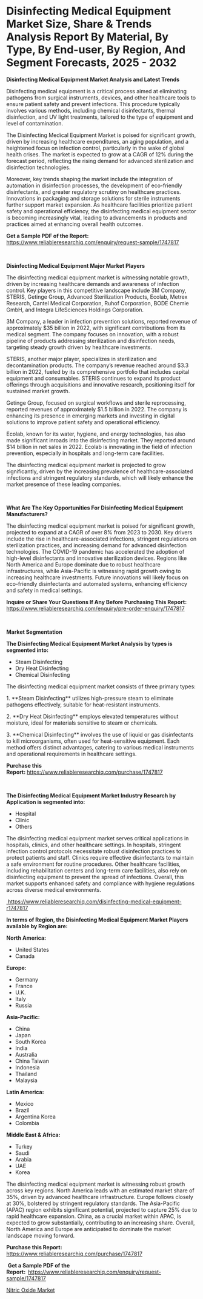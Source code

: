 <p><h1>Disinfecting Medical Equipment Market Size, Share & Trends Analysis Report By Material, By Type, By End-user, By Region, And Segment Forecasts, 2025 - 2032</h1></p><p><strong>Disinfecting Medical Equipment Market Analysis and Latest Trends</strong></p>
<p><p>Disinfecting medical equipment is a critical process aimed at eliminating pathogens from surgical instruments, devices, and other healthcare tools to ensure patient safety and prevent infections. This procedure typically involves various methods, including chemical disinfectants, thermal disinfection, and UV light treatments, tailored to the type of equipment and level of contamination. </p><p>The Disinfecting Medical Equipment Market is poised for significant growth, driven by increasing healthcare expenditures, an aging population, and a heightened focus on infection control, particularly in the wake of global health crises. The market is expected to grow at a CAGR of 12% during the forecast period, reflecting the rising demand for advanced sterilization and disinfection technologies. </p><p>Moreover, key trends shaping the market include the integration of automation in disinfection processes, the development of eco-friendly disinfectants, and greater regulatory scrutiny on healthcare practices. Innovations in packaging and storage solutions for sterile instruments further support market expansion. As healthcare facilities prioritize patient safety and operational efficiency, the disinfecting medical equipment sector is becoming increasingly vital, leading to advancements in products and practices aimed at enhancing overall health outcomes.</p></p>
<p><strong>Get a Sample PDF of the Report:&nbsp;</strong> <a href="https://www.reliableresearchiq.com/enquiry/request-sample/1747817?utm_campaign=2756&utm_medium=2&utm_source=Github&utm_content=ia&utm_term=03032025&utm_id=disinfecting-medical-equipment">https://www.reliableresearchiq.com/enquiry/request-sample/1747817</a></p>
<p>&nbsp;</p>
<p><strong>Disinfecting Medical Equipment Major Market Players</strong></p>
<p><p>The disinfecting medical equipment market is witnessing notable growth, driven by increasing healthcare demands and awareness of infection control. Key players in this competitive landscape include 3M Company, STERIS, Getinge Group, Advanced Sterilization Products, Ecolab, Metrex Research, Cantel Medical Corporation, Ruhof Corporation, BODE Chemie GmbH, and Integra LifeSciences Holdings Corporation.</p><p>3M Company, a leader in infection prevention solutions, reported revenue of approximately $35 billion in 2022, with significant contributions from its medical segment. The company focuses on innovation, with a robust pipeline of products addressing sterilization and disinfection needs, targeting steady growth driven by healthcare investments.</p><p>STERIS, another major player, specializes in sterilization and decontamination products. The company’s revenue reached around $3.3 billion in 2022, fueled by its comprehensive portfolio that includes capital equipment and consumables. STERIS continues to expand its product offerings through acquisitions and innovative research, positioning itself for sustained market growth.</p><p>Getinge Group, focused on surgical workflows and sterile reprocessing, reported revenues of approximately $1.5 billion in 2022. The company is enhancing its presence in emerging markets and investing in digital solutions to improve patient safety and operational efficiency.</p><p>Ecolab, known for its water, hygiene, and energy technologies, has also made significant inroads into the disinfecting market. They reported around $14 billion in net sales in 2022. Ecolab is innovating in the field of infection prevention, especially in hospitals and long-term care facilities.</p><p>The disinfecting medical equipment market is projected to grow significantly, driven by the increasing prevalence of healthcare-associated infections and stringent regulatory standards, which will likely enhance the market presence of these leading companies.</p></p>
<p>&nbsp;</p>
<p><strong>What Are The Key Opportunities For Disinfecting Medical Equipment Manufacturers?</strong></p>
<p><p>The disinfecting medical equipment market is poised for significant growth, projected to expand at a CAGR of over 8% from 2023 to 2030. Key drivers include the rise in healthcare-associated infections, stringent regulations on sterilization practices, and increasing demand for advanced disinfection technologies. The COVID-19 pandemic has accelerated the adoption of high-level disinfectants and innovative sterilization devices. Regions like North America and Europe dominate due to robust healthcare infrastructures, while Asia-Pacific is witnessing rapid growth owing to increasing healthcare investments. Future innovations will likely focus on eco-friendly disinfectants and automated systems, enhancing efficiency and safety in medical settings.</p></p>
<p><strong>Inquire or Share Your Questions If Any Before Purchasing This Report:</strong> <a href="https://www.reliableresearchiq.com/enquiry/pre-order-enquiry/1747817?utm_campaign=2756&utm_medium=2&utm_source=Github&utm_content=ia&utm_term=03032025&utm_id=disinfecting-medical-equipment">https://www.reliableresearchiq.com/enquiry/pre-order-enquiry/1747817</a></p>
<p>&nbsp;</p>
<p><strong>Market Segmentation</strong></p>
<p><strong>The Disinfecting Medical Equipment Market Analysis by types is segmented into:</strong></p>
<p><ul><li>Steam Disinfecting</li><li>Dry Heat Disinfecting</li><li>Chemical Disinfecting</li></ul></p>
<p><p>The disinfecting medical equipment market consists of three primary types: </p><p>1. **Steam Disinfecting** utilizes high-pressure steam to eliminate pathogens effectively, suitable for heat-resistant instruments.</p><p>2. **Dry Heat Disinfecting** employs elevated temperatures without moisture, ideal for materials sensitive to steam or chemicals.</p><p>3. **Chemical Disinfecting** involves the use of liquid or gas disinfectants to kill microorganisms, often used for heat-sensitive equipment. Each method offers distinct advantages, catering to various medical instruments and operational requirements in healthcare settings.</p></p>
<p><strong>Purchase this Report:&nbsp;</strong><a href="https://www.reliableresearchiq.com/purchase/1747817?utm_campaign=2756&utm_medium=2&utm_source=Github&utm_content=ia&utm_term=03032025&utm_id=disinfecting-medical-equipment">https://www.reliableresearchiq.com/purchase/1747817</a></p>
<p>&nbsp;</p>
<p><strong>The Disinfecting Medical Equipment Market Industry Research by Application is segmented into:</strong></p>
<p><ul><li>Hospital</li><li>Clinic</li><li>Others</li></ul></p>
<p><p>The disinfecting medical equipment market serves critical applications in hospitals, clinics, and other healthcare settings. In hospitals, stringent infection control protocols necessitate robust disinfection practices to protect patients and staff. Clinics require effective disinfectants to maintain a safe environment for routine procedures. Other healthcare facilities, including rehabilitation centers and long-term care facilities, also rely on disinfecting equipment to prevent the spread of infections. Overall, this market supports enhanced safety and compliance with hygiene regulations across diverse medical environments.</p></p>
<p><a href="https://www.reliableresearchiq.com/disinfecting-medical-equipment-r1747817?utm_campaign=2756&utm_medium=2&utm_source=Github&utm_content=ia&utm_term=03032025&utm_id=disinfecting-medical-equipment">&nbsp;https://www.reliableresearchiq.com/disinfecting-medical-equipment-r1747817</a></p>
<p><strong>In terms of Region, the Disinfecting Medical Equipment Market Players available by Region are:</strong></p>
<p>
    <p> <strong> North America: </strong>
        <ul>
            <li>United States</li>
            <li>Canada</li>
        </ul>
        </p> 
    <p> <strong> Europe: </strong>
        <ul>
            <li>Germany</li>
            <li>France</li>
            <li>U.K.</li>
            <li>Italy</li>
            <li>Russia</li>
        </ul>
        </p> 
    <p> <strong> Asia-Pacific: </strong>
        <ul>
            <li>China</li>
            <li>Japan</li>
            <li>South Korea</li>
            <li>India</li>
            <li>Australia</li>
            <li>China Taiwan</li>
            <li>Indonesia</li>
            <li>Thailand</li>
            <li>Malaysia</li>
        </ul>
        </p> 
    <p> <strong> Latin America: </strong>
        <ul>
            <li>Mexico</li>
            <li>Brazil</li>
            <li>Argentina Korea</li>
            <li>Colombia</li>
        </ul>
        </p> 
    <p> <strong> Middle East & Africa: </strong>
        <ul>
            <li>Turkey</li>
            <li>Saudi</li>
            <li>Arabia</li>
            <li>UAE</li>
            <li>Korea</li>
        </ul>
    </p>
    </p>
<p><p>The disinfecting medical equipment market is witnessing robust growth across key regions. North America leads with an estimated market share of 35%, driven by advanced healthcare infrastructure. Europe follows closely at 30%, bolstered by stringent regulatory standards. The Asia-Pacific (APAC) region exhibits significant potential, projected to capture 25% due to rapid healthcare expansion. China, as a crucial market within APAC, is expected to grow substantially, contributing to an increasing share. Overall, North America and Europe are anticipated to dominate the market landscape moving forward.</p></p>
<p><strong>Purchase this Report: </strong><a href="https://www.reliableresearchiq.com/purchase/1747817?utm_campaign=2756&utm_medium=2&utm_source=Github&utm_content=ia&utm_term=03032025&utm_id=disinfecting-medical-equipment">https://www.reliableresearchiq.com/purchase/1747817</a></p>
<p>&nbsp;<strong>Get a Sample PDF of the Report:&nbsp;&nbsp;</strong><a href="https://www.reliableresearchiq.com/enquiry/request-sample/1747817?utm_campaign=2756&utm_medium=2&utm_source=Github&utm_content=ia&utm_term=03032025&utm_id=disinfecting-medical-equipment">https://www.reliableresearchiq.com/enquiry/request-sample/1747817</a></p>
<p><strong></strong></p>
<p><p><a href="https://github.com/saeiddaemo/Market-Research-Report-List-1/blob/main/nitric-oxide-market.md?utm_campaign=2756&utm_medium=2&utm_source=Github&utm_content=ia&utm_term=03032025&utm_id=disinfecting-medical-equipment">Nitric Oxide Market</a></p></p>